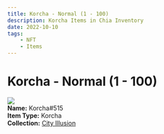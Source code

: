 ```yaml
---
title: Korcha - Normal (1 - 100)
description: Korcha Items in Chia Inventory
date: 2022-10-10
tags:
    - NFT
    - Items
---
```


# Korcha - Normal (1 - 100)
<div class="item_thumbnail">
<img loading="lazy" src="https://6ukvorqjd332wwsmgsvbgrywvz7fm5vlnzm4g2mb2jbjvtho4e.arweave.net/9R-VXRgke96taTDSqE0cWrn5WdqtuWcNpgdJCmszu4Q"><br/>
<div><strong>Name:</strong> Korcha#515</div>
<div><strong>Item Type:</strong> Korcha</div>
<div><strong>Collection:</strong> <a href="https://www.spacescan.io/xch/nft/collection/col1lend2dcn558km4wcwta4xnkfv3xpcmlp9kyt0m909emvfxechlyqdl5ndg">City Illusion</a></div>
</div>

